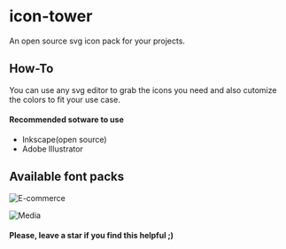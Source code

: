 


# icon-tower
An open source svg icon pack  for your projects.

## How-To 
You can use any svg editor to grab the icons you need and also cutomize the colors to 
fit your use case.

#### Recommended sotware to use
- Inkscape(open source)
- Adobe Illustrator


## Available font packs
![E-commerce](https://s25.postimg.org/f04j4aklr/ecommerce-showcase.png)


![Media](https://s25.postimg.org/a072wcez3/media.png)

#### Please, leave a star if you find this helpful ;)